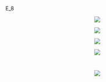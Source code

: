 E_8



<p align="center"> <img src=https://github.com/user-attachments/assets/94ff6f62-9556-4e5d-ba30-bdbafca0f838> </p>




<p align="center"> <img src=https://github.com/user-attachments/assets/8dcb959b-4bea-4033-830f-31c7cd7e2cf8> </p>





<p align="center"> <img src=https://github.com/user-attachments/assets/f81e13f4-0fd0-42f2-b3ca-f931d8279126> </p>




<p align="center"> <img src=https://github.com/user-attachments/assets/9307ddfd-8820-42ed-b09d-4a8820b6f752> </p>





<p align="center"> <img src=> </p>



<p align="center"> <img src=> </p>





<p align="center"> <img src=https://github.com/user-attachments/assets/0227112a-b84d-4761-8024-6c0e4fa40800> </p>


<p align="center"> <img src=> </p>



<p align="center"> <img src=> </p>




<p align="center"> <img src=> </p>






<p align="center"> <img src=> </p>
<p align="center"> <img src=> </p>


<p align="center"> <img src=> </p>
